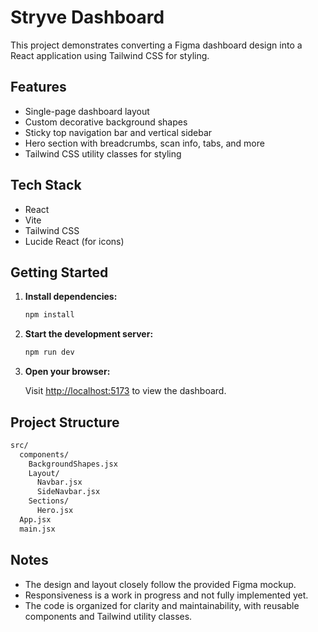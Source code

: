 # Stryve Dashboard

This project demonstrates converting a Figma dashboard design into a React application using Tailwind CSS for styling.

## Features

- Single-page dashboard layout
- Custom decorative background shapes
- Sticky top navigation bar and vertical sidebar
- Hero section with breadcrumbs, scan info, tabs, and more
- Tailwind CSS utility classes for styling

## Tech Stack

- React
- Vite
- Tailwind CSS
- Lucide React (for icons)

## Getting Started

1. **Install dependencies:**

   ```bash
   npm install
   ```

2. **Start the development server:**

   ```bash
   npm run dev
   ```

3. **Open your browser:**

   Visit [http://localhost:5173](http://localhost:5173) to view the dashboard.

## Project Structure

```txt
src/
  components/
    BackgroundShapes.jsx
    Layout/
      Navbar.jsx
      SideNavbar.jsx
    Sections/
      Hero.jsx
  App.jsx
  main.jsx
```

## Notes

- The design and layout closely follow the provided Figma mockup.
- Responsiveness is a work in progress and not fully implemented yet.
- The code is organized for clarity and maintainability, with reusable components and Tailwind utility classes.
